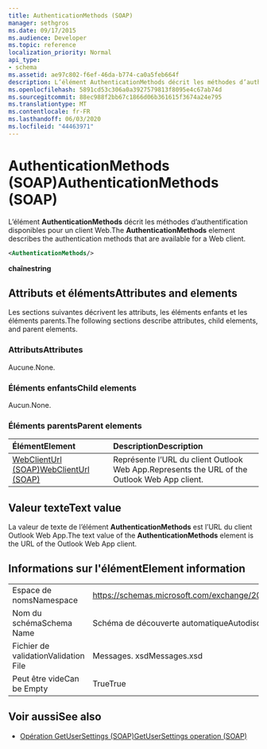 ```yaml
---
title: AuthenticationMethods (SOAP)
manager: sethgros
ms.date: 09/17/2015
ms.audience: Developer
ms.topic: reference
localization_priority: Normal
api_type:
- schema
ms.assetid: ae97c802-f6ef-46da-b774-ca0a5feb664f
description: L’élément AuthenticationMethods décrit les méthodes d’authentification disponibles pour un client Web.
ms.openlocfilehash: 5891cd53c306a0a3927579813f8095e4c67ab74d
ms.sourcegitcommit: 88ec988f2bb67c1866d06b361615f3674a24e795
ms.translationtype: MT
ms.contentlocale: fr-FR
ms.lasthandoff: 06/03/2020
ms.locfileid: "44463971"
---
```

# <a name="authenticationmethods-soap"></a><span data-ttu-id="40903-103">AuthenticationMethods (SOAP)</span><span class="sxs-lookup"><span data-stu-id="40903-103">AuthenticationMethods (SOAP)</span></span>

<span data-ttu-id="40903-104">L’élément **AuthenticationMethods** décrit les méthodes d’authentification disponibles pour un client Web.</span><span class="sxs-lookup"><span data-stu-id="40903-104">The **AuthenticationMethods** element describes the authentication methods that are available for a Web client.</span></span> 
  
```XML
<AuthenticationMethods/>
```

 <span data-ttu-id="40903-105">**chaîne**</span><span class="sxs-lookup"><span data-stu-id="40903-105">**string**</span></span>
## <a name="attributes-and-elements"></a><span data-ttu-id="40903-106">Attributs et éléments</span><span class="sxs-lookup"><span data-stu-id="40903-106">Attributes and elements</span></span>

<span data-ttu-id="40903-107">Les sections suivantes décrivent les attributs, les éléments enfants et les éléments parents.</span><span class="sxs-lookup"><span data-stu-id="40903-107">The following sections describe attributes, child elements, and parent elements.</span></span>
  
### <a name="attributes"></a><span data-ttu-id="40903-108">Attributs</span><span class="sxs-lookup"><span data-stu-id="40903-108">Attributes</span></span>

<span data-ttu-id="40903-109">Aucune.</span><span class="sxs-lookup"><span data-stu-id="40903-109">None.</span></span>
  
### <a name="child-elements"></a><span data-ttu-id="40903-110">Éléments enfants</span><span class="sxs-lookup"><span data-stu-id="40903-110">Child elements</span></span>

<span data-ttu-id="40903-111">Aucun.</span><span class="sxs-lookup"><span data-stu-id="40903-111">None.</span></span>
  
### <a name="parent-elements"></a><span data-ttu-id="40903-112">Éléments parents</span><span class="sxs-lookup"><span data-stu-id="40903-112">Parent elements</span></span>

|<span data-ttu-id="40903-113">**Élément**</span><span class="sxs-lookup"><span data-stu-id="40903-113">**Element**</span></span>|<span data-ttu-id="40903-114">**Description**</span><span class="sxs-lookup"><span data-stu-id="40903-114">**Description**</span></span>|
|:-----|:-----|
|[<span data-ttu-id="40903-115">WebClientUrl (SOAP)</span><span class="sxs-lookup"><span data-stu-id="40903-115">WebClientUrl (SOAP)</span></span>](webclienturl-soap.md) <br/> |<span data-ttu-id="40903-116">Représente l’URL du client Outlook Web App.</span><span class="sxs-lookup"><span data-stu-id="40903-116">Represents the URL of the Outlook Web App client.</span></span>  <br/> |
   
## <a name="text-value"></a><span data-ttu-id="40903-117">Valeur texte</span><span class="sxs-lookup"><span data-stu-id="40903-117">Text value</span></span>

<span data-ttu-id="40903-118">La valeur de texte de l’élément **AuthenticationMethods** est l’URL du client Outlook Web App.</span><span class="sxs-lookup"><span data-stu-id="40903-118">The text value of the **AuthenticationMethods** element is the URL of the Outlook Web App client.</span></span> 
  
## <a name="element-information"></a><span data-ttu-id="40903-119">Informations sur l'élément</span><span class="sxs-lookup"><span data-stu-id="40903-119">Element information</span></span>

|||
|:-----|:-----|
|<span data-ttu-id="40903-120">Espace de noms</span><span class="sxs-lookup"><span data-stu-id="40903-120">Namespace</span></span>  <br/> |https://schemas.microsoft.com/exchange/2010/Autodiscover  <br/> |
|<span data-ttu-id="40903-121">Nom du schéma</span><span class="sxs-lookup"><span data-stu-id="40903-121">Schema Name</span></span>  <br/> |<span data-ttu-id="40903-122">Schéma de découverte automatique</span><span class="sxs-lookup"><span data-stu-id="40903-122">Autodiscover schema</span></span>  <br/> |
|<span data-ttu-id="40903-123">Fichier de validation</span><span class="sxs-lookup"><span data-stu-id="40903-123">Validation File</span></span>  <br/> |<span data-ttu-id="40903-124">Messages. xsd</span><span class="sxs-lookup"><span data-stu-id="40903-124">Messages.xsd</span></span>  <br/> |
|<span data-ttu-id="40903-125">Peut être vide</span><span class="sxs-lookup"><span data-stu-id="40903-125">Can be Empty</span></span>  <br/> |<span data-ttu-id="40903-126">True</span><span class="sxs-lookup"><span data-stu-id="40903-126">True</span></span>  <br/> |
   
## <a name="see-also"></a><span data-ttu-id="40903-127">Voir aussi</span><span class="sxs-lookup"><span data-stu-id="40903-127">See also</span></span>

- [<span data-ttu-id="40903-128">Opération GetUserSettings (SOAP)</span><span class="sxs-lookup"><span data-stu-id="40903-128">GetUserSettings operation (SOAP)</span></span>](getusersettings-operation-soap.md)

